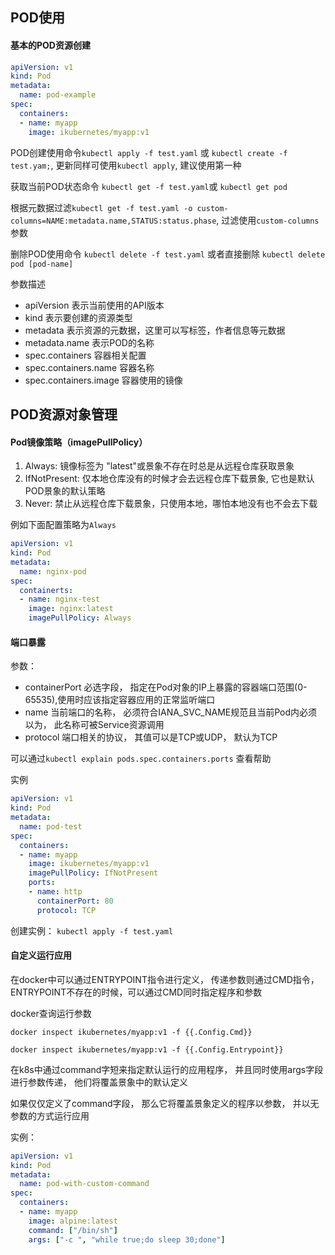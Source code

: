 ## POD使用

#### 基本的POD资源创建
```yaml
apiVersion: v1
kind: Pod
metadata:
  name: pod-example
spec:
  containers:
  - name: myapp
    image: ikubernetes/myapp:v1
```
POD创建使用命令`kubectl apply -f test.yaml` 或 `kubectl create -f test.yam;`, 更新同样可使用`kubectl apply`, 建议使用第一种

获取当前POD状态命令 `kubectl get -f test.yaml`或 `kubectl get pod`

 根据元数据过滤`kubectl get -f test.yaml -o custom-columns=NAME:metadata.name,STATUS:status.phase`, 过滤使用`custom-columns`参数

删除POD使用命令 `kubectl delete -f test.yaml` 或者直接删除 `kubectl delete pod [pod-name]`

参数描述
- apiVersion            表示当前使用的API版本
- kind                  表示要创建的资源类型
- metadata              表示资源的元数据，这里可以写标签，作者信息等元数据
- metadata.name         表示POD的名称
- spec.containers       容器相关配置
- spec.containers.name  容器名称
- spec.containers.image 容器使用的镜像

## POD资源对象管理
#### Pod镜像策略（imagePullPolicy）
1. Always: 镜像标签为 "latest"或景象不存在时总是从远程仓库获取景象
2. IfNotPresent: 仅本地仓库没有的时候才会去远程仓库下载景象, 它也是默认POD景象的默认策略
3. Never: 禁止从远程仓库下载景象，只使用本地，哪怕本地没有也不会去下载
   
例如下面配置策略为`Always`
```yaml
apiVersion: v1
kind: Pod
metadata:
  name: nginx-pod
spec:
  containerts:
  - name: nginx-test
    image: nginx:latest
    imagePullPolicy: Always
```
#### 端口暴露
参数：
- containerPort <integer>       必选字段， 指定在Pod对象的IP上暴露的容器端口范围(0-65535),使用时应该指定容器应用的正常监听端口
- name  <string>                当前端口的名称， 必须符合IANA_SVC_NAME规范且当前Pod内必须以为， 此名称可被Service资源调用
- protocol                      端口相关的协议， 其值可以是TCP或UDP， 默认为TCP
  
可以通过`kubectl explain pods.spec.containers.ports`  查看帮助

实例
```yaml
apiVersion: v1
kind: Pod
metadata:
  name: pod-test
spec:
  containers:
  - name: myapp
    image: ikubernetes/myapp:v1
    imagePullPolicy: IfNotPresent
    ports:
    - name: http
      containerPort: 80
      protocol: TCP
```

创建实例： `kubectl apply -f test.yaml`

#### 自定义运行应用
在docker中可以通过ENTRYPOINT指令进行定义， 传递参数则通过CMD指令， ENTRYPOINT不存在的时候，可以通过CMD同时指定程序和参数

docker查询运行参数

`docker inspect ikubernetes/myapp:v1 -f {{.Config.Cmd}}`

`docker inspect ikubernetes/myapp:v1 -f {{.Config.Entrypoint}}`

在k8s中通过command字短来指定默认运行的应用程序， 并且同时使用args字段进行参数传递， 他们将覆盖景象中的默认定义

如果仅仅定义了command字段， 那么它将覆盖景象定义的程序以参数， 并以无参数的方式运行应用

实例：
```yaml
apiVersion: v1
kind: Pod
metadata:
  name: pod-with-custom-command
spec:
  containers:
  - name: myapp
    image: alpine:latest
    command: ["/bin/sh"]
    args: ["-c ", "while true;do sleep 30;done"]
```



